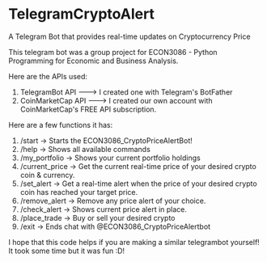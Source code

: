 # TelegramCryptoAlert
A Telegram Bot that provides real-time updates on Cryptocurrency Price

This telegram bot was a group project for ECON3086 - Python Programming for Economic and Business Analysis.

Here are the APIs used:

1. TelegramBot API ---> I created one with Telegram's BotFather
2. CoinMarketCap API ---> I created our own account with CoinMarketCap's FREE API subscription.

Here are a few functions it has:

1. /start -> Starts the ECON3086_CryptoPriceAlertBot!
2. /help -> Shows all available commands
3. /my_portfolio -> Shows your current portfolio holdings
4. /current_price -> Get the current real-time price of your desired crypto coin & currency.
5. /set_alert -> Get a real-time alert when the price of your desired crypto coin has reached your target price.
6. /remove_alert -> Remove any price alert of your choice.
7. /check_alert -> Shows current price alert in place.
8. /place_trade -> Buy or sell your desired crypto
9. /exit -> Ends chat with @ECON3086_CryptoPriceAlertbot



I hope that this code helps if you are making a similar telegrambot yourself! It took some time but it was fun :D!

